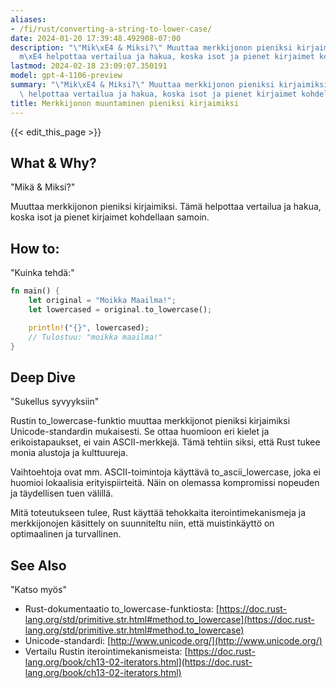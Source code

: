 ```yaml
---
aliases:
- /fi/rust/converting-a-string-to-lower-case/
date: 2024-01-20 17:39:48.492908-07:00
description: "\"Mik\xE4 & Miksi?\" Muuttaa merkkijonon pieniksi kirjaimiksi. T\xE4\
  m\xE4 helpottaa vertailua ja hakua, koska isot ja pienet kirjaimet kohdellaan samoin."
lastmod: 2024-02-18 23:09:07.350191
model: gpt-4-1106-preview
summary: "\"Mik\xE4 & Miksi?\" Muuttaa merkkijonon pieniksi kirjaimiksi. T\xE4m\xE4\
  \ helpottaa vertailua ja hakua, koska isot ja pienet kirjaimet kohdellaan samoin."
title: Merkkijonon muuntaminen pieniksi kirjaimiksi
---
```


{{< edit_this_page >}}

## What & Why?
"Mikä & Miksi?"

Muuttaa merkkijonon pieniksi kirjaimiksi. Tämä helpottaa vertailua ja hakua, koska isot ja pienet kirjaimet kohdellaan samoin.

## How to:
"Kuinka tehdä:"

```Rust
fn main() {
    let original = "Moikka Maailma!";
    let lowercased = original.to_lowercase();

    println!("{}", lowercased);
    // Tulostuu: "moikka maailma!"
}
```

## Deep Dive
"Sukellus syvyyksiin"

Rustin to_lowercase-funktio muuttaa merkkijonot pieniksi kirjaimiksi Unicode-standardin mukaisesti. Se ottaa huomioon eri kielet ja erikoistapaukset, ei vain ASCII-merkkejä. Tämä tehtiin siksi, että Rust tukee monia alustoja ja kulttuureja.

Vaihtoehtoja ovat mm. ASCII-toimintoja käyttävä to_ascii_lowercase, joka ei huomioi lokaalisia erityispiirteitä. Näin on olemassa kompromissi nopeuden ja täydellisen tuen välillä.

Mitä toteutukseen tulee, Rust käyttää tehokkaita iterointimekanismeja ja merkkijonojen käsittely on suunniteltu niin, että muistinkäyttö on optimaalinen ja turvallinen.

## See Also
"Katso myös"

- Rust-dokumentaatio to_lowercase-funktiosta: [https://doc.rust-lang.org/std/primitive.str.html#method.to_lowercase](https://doc.rust-lang.org/std/primitive.str.html#method.to_lowercase)
- Unicode-standardi: [http://www.unicode.org/](http://www.unicode.org/)
- Vertailu Rustin iterointimekanismeista: [https://doc.rust-lang.org/book/ch13-02-iterators.html](https://doc.rust-lang.org/book/ch13-02-iterators.html)
